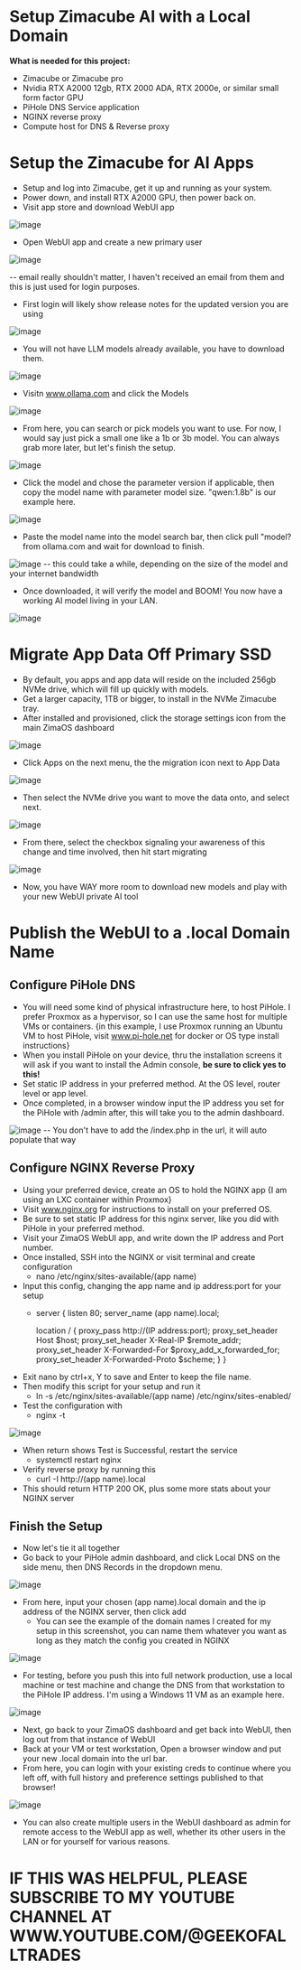 # Setup Zimacube AI with a Local Domain

**What is needed for this project:**
- Zimacube or Zimacube pro
- Nvidia RTX A2000 12gb, RTX 2000 ADA, RTX 2000e, or similar small form factor GPU
- PiHole DNS Service application
- NGINX reverse proxy
- Compute host for DNS & Reverse proxy

# **Setup the Zimacube for AI Apps**
- Setup and log into Zimacube, get it up and running as your system. 
- Power down, and install RTX A2000 GPU, then power back on. 
- Visit app store and download WebUI app
  
![image](https://github.com/user-attachments/assets/b9d1429a-8abd-42e4-b08a-7abf1831929a)

- Open WebUI app and create a new primary user
  
![image](https://github.com/user-attachments/assets/8f5464c1-e121-4130-8754-488743d4578b)

-- email really shouldn't matter, I haven't received an email from them and this is just used for login purposes.
- First login will likely show release notes for the updated version you are using

![image](https://github.com/user-attachments/assets/5fc9dceb-8fa9-49e1-94f9-813ac6b0fdee)

- You will not have LLM models already available, you have to download them.

![image](https://github.com/user-attachments/assets/99c6a7f2-d124-41ac-98b6-a1af9d9ec9d5)

- Visitn www.ollama.com and click the Models

![image](https://github.com/user-attachments/assets/37018a8d-2432-4842-9cf1-5c853be1ab06)

- From here, you can search or pick models you want to use. For now, I would say just pick a small one like a 1b or 3b model. You can always grab more later, but let's finish the setup.

![image](https://github.com/user-attachments/assets/391d8b49-88ed-48ce-abf7-3966372cdf4d)

- Click the model and chose the parameter version if applicable, then copy the model name with parameter model size. "qwen:1.8b" is our example here.

![image](https://github.com/user-attachments/assets/2cc6b190-89e0-42e7-8590-1106893192f9)

- Paste the model name into the model search bar, then click pull "model? from ollama.com and wait for download to finish.

![image](https://github.com/user-attachments/assets/8856318c-13d7-463b-bf6b-6a619efc5579)
-- this could take a while, depending on the size of the model and your internet bandwidth

- Once downloaded, it will verify the model and BOOM! You now have a working AI model living in your LAN.

![image](https://github.com/user-attachments/assets/47d5bed9-de88-4331-aa05-e34597426b7c)

# **Migrate App Data Off Primary SSD**
- By default, you apps and app data will reside on the included 256gb NVMe drive, which will fill up quickly with models.
- Get a larger capacity, 1TB or bigger, to install in the NVMe Zimacube tray.
- After installed and provisioned, click the storage settings icon from the main ZimaOS dashboard

![image](https://github.com/user-attachments/assets/a161b634-24fe-4218-be0a-c0bc1a2392db)

- Click Apps on the next menu, the the migration icon next to App Data

![image](https://github.com/user-attachments/assets/a0e9d448-830d-42ce-95ba-4d863aedcf23)

- Then select the NVMe drive you want to move the data onto, and select next.

![image](https://github.com/user-attachments/assets/acb5769b-7b2a-4ba7-87e4-b1257f51cc83)

- From there, select the checkbox signaling your awareness of this change and time involved, then hit start migrating

![image](https://github.com/user-attachments/assets/6eb645cd-59a7-415d-8ef2-c22a5ab264ff)

- Now, you have WAY more room to download new models and play with your new WebUI private AI tool


# **Publish the WebUI to a .local Domain Name**
## Configure PiHole DNS
- You will need some kind of physical infrastructure here, to host PiHole. I prefer Proxmox as a hypervisor, so I can use the same host for multiple VMs or containers.
{in this example, I use Proxmox running an Ubuntu VM to host PiHole, visit www.pi-hole.net for docker or OS type install instructions}
- When you install PiHole on your device, thru the installation screens it will ask if you want to install the Admin console, **be sure to click yes to this!**
- Set static IP address in your preferred method. At the OS level, router level or app level.
- Once completed, in a browser window input the IP address you set for the PiHole with /admin after, this will take you to the admin dashboard.

![image](https://github.com/user-attachments/assets/109c294e-7f3d-47da-ab00-aa4826eb8a61)
-- You don't have to add the /index.php in the url, it will auto populate that way

## Configure NGINX Reverse Proxy
- Using your preferred device, create an OS to hold the NGINX app
{I am using an LXC container within Proxmox}
- Visit www.nginx.org for instructions to install on your preferred OS.
- Be sure to set static IP address for this nginx server, like you did with PiHole in your preferred method. 
- Visit your ZimaOS WebUI app, and write down the IP address and Port number. 
- Once installed, SSH into the NGINX or visit terminal and create configuration
  - nano /etc/nginx/sites-available/(app name)
- Input this config, changing the app name and ip address:port for your setup
  - server {
    listen 80;
    server_name (app name).local;

    location / {
        proxy_pass http://(IP address:port);
        proxy_set_header Host $host;
        proxy_set_header X-Real-IP $remote_addr;
        proxy_set_header X-Forwarded-For $proxy_add_x_forwarded_for;
        proxy_set_header X-Forwarded-Proto $scheme;
    }
}
- Exit nano by ctrl+x, Y to save and Enter to keep the file name.
- Then modify this script for your setup and run it
  - ln -s /etc/nginx/sites-available/(app name) /etc/nginx/sites-enabled/
- Test the configuration with
  - nginx -t

![image](https://github.com/user-attachments/assets/f2927aed-5fda-4182-94fb-540756871817)

- When return shows Test is Successful, restart the service
  - systemctl restart nginx
- Verify reverse proxy by running this
  - curl -I http://(app name).local
- This should return HTTP 200 OK, plus some more stats about your NGINX server

## Finish the Setup
- Now let's tie it all together
- Go back to your PiHole admin dashboard, and click Local DNS on the side menu, then DNS Records in the dropdown menu.

![image](https://github.com/user-attachments/assets/61983816-b95c-4813-96bc-8c5a8cc1763b)

- From here, input your chosen (app name).local domain and the ip address of the NGINX server, then click add
  - You can see the example of the domain names I created for my setup in this screenshot, you can name them whatever you want as long as they match the config you created in NGINX

![image](https://github.com/user-attachments/assets/0eaf8b39-55a9-4387-b84e-13b89ae3154f)

- For testing, before you push this into full network production, use a local machine or test machine and change the DNS from that workstation to the PiHole IP address. I'm using a Windows 11 VM as an example here.

![image](https://github.com/user-attachments/assets/8bebac4a-baca-41f0-ad26-e8abdf125265)

- Next, go back to your ZimaOS dashboard and get back into WebUI, then log out from that instance of WebUI
- Back at your VM or test workstation, Open a browser window and put your new .local domain into the url bar.
- From here, you can login with your existing creds to continue where you left off, with full history and preference settings published to that browser!

![image](https://github.com/user-attachments/assets/85e2a4d7-976f-4c0c-b269-50d0be46d6b4)

- You can also create multiple users in the WebUI dashboard as admin for remote access to the WebUI app as well, whether its other users in the LAN or for yourself for various reasons.


# **IF THIS WAS HELPFUL, PLEASE SUBSCRIBE TO MY YOUTUBE CHANNEL AT WWW.YOUTUBE.COM/@GEEKOFALLTRADES**
